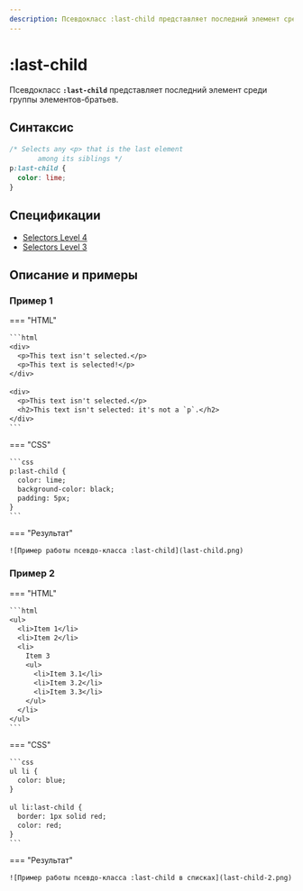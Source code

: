 ```yaml
---
description: Псевдокласс :last-child представляет последний элемент среди группы элементов-братьев
---
```


# :last-child

Псевдокласс **`:last-child`** представляет последний элемент среди группы элементов-братьев.

## Синтаксис

```css
/* Selects any <p> that is the last element
	   among its siblings */
p:last-child {
  color: lime;
}
```

## Спецификации

- [Selectors Level 4](https://drafts.csswg.org/selectors-4/#last-child)
- [Selectors Level 3](https://drafts.csswg.org/selectors-3/#last-child)

## Описание и примеры

### Пример 1

=== "HTML"

    ```html
    <div>
      <p>This text isn't selected.</p>
      <p>This text is selected!</p>
    </div>

    <div>
      <p>This text isn't selected.</p>
      <h2>This text isn't selected: it's not a `p`.</h2>
    </div>
    ```

=== "CSS"

    ```css
    p:last-child {
      color: lime;
      background-color: black;
      padding: 5px;
    }
    ```

=== "Результат"

    ![Пример работы псевдо-класса :last-child](last-child.png)

### Пример 2

=== "HTML"

    ```html
    <ul>
      <li>Item 1</li>
      <li>Item 2</li>
      <li>
        Item 3
        <ul>
          <li>Item 3.1</li>
          <li>Item 3.2</li>
          <li>Item 3.3</li>
        </ul>
      </li>
    </ul>
    ```

=== "CSS"

    ```css
    ul li {
      color: blue;
    }

    ul li:last-child {
      border: 1px solid red;
      color: red;
    }
    ```

=== "Результат"

    ![Пример работы псевдо-класса :last-child в списках](last-child-2.png)
